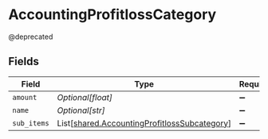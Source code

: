 # AccountingProfitlossCategory

@deprecated


## Fields

| Field                                                                                                  | Type                                                                                                   | Required                                                                                               | Description                                                                                            |
| ------------------------------------------------------------------------------------------------------ | ------------------------------------------------------------------------------------------------------ | ------------------------------------------------------------------------------------------------------ | ------------------------------------------------------------------------------------------------------ |
| `amount`                                                                                               | *Optional[float]*                                                                                      | :heavy_minus_sign:                                                                                     | N/A                                                                                                    |
| `name`                                                                                                 | *Optional[str]*                                                                                        | :heavy_minus_sign:                                                                                     | N/A                                                                                                    |
| `sub_items`                                                                                            | List[[shared.AccountingProfitlossSubcategory](../../models/shared/accountingprofitlosssubcategory.md)] | :heavy_minus_sign:                                                                                     | N/A                                                                                                    |